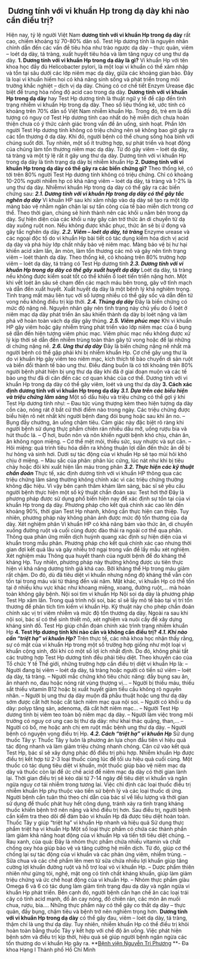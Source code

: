 ## ️ Dương tính với vi khuẩn Hp trong dạ dày khi nào cần điều trị?

Hiện nay, tỷ lệ người Việt Nam **dương tính với vi khuẩn Hp trong dạ dày** rất cao, chiếm khoảng từ 70-80% dân số. Test Hp dương tính là nguyên nhân chính dẫn đến các vấn đề tiêu hóa như trào ngược dạ dày – thực quản, viêm – loét dạ dày, tá tràng, xuất huyết tiêu hóa và làm tăng nguy cơ ung thư dạ dày.
**1. Dương tính với vi khuẩn Hp trong dạ dày là gì?**
Vi khuẩn Hp với tên khoa học đầy đủ Helicobacter pylori, là một loại vi khuẩn có thể xâm nhập và tồn tại sâu dưới các lớp niêm mạc dạ dày, giữa các khoảng gian bào. Đây là loại vi khuẩn hiếm hoi có khả năng sinh sống và phát triển trong môi trường khắc nghiệt – dịch vị dạ dày. Chúng có cơ chế tiết Enzym Urease đặc biệt để trung hòa nồng độ acid cao trong dạ dày.
**Dương tính với vi khuẩn Hp trong dạ dày** hay Test Hp dương tính là thuật ngữ y tế đề cập đến tình trạng nhiễm vi khuẩn Hp trong dạ dày.
Theo số liệu thống kê, ước tính có khoảng trên 70% dân số Việt Nam nhiễm khuẩn Hp. Trong đó, trẻ em là đối tượng có nguy cơ Test Hp dương tính cao nhất do hệ miễn dịch chưa hoàn thiện chưa có ý thức cảnh giác trong vấn đề ăn uống, sinh hoạt.
Phần lớn người Test Hp dương tính không có triệu chứng nên sẽ không bao giờ gây ra các tổn thương ở dạ dày. Khi đó, người bệnh có thể chung sống hòa bình với chúng suốt đời. Tuy nhiên, một số ít trường hợp, sự phát triển và hoạt động của chúng làm tổn thương niêm mạc dạ dày. Từ đó gây viêm – loét dạ dày, tá tràng và một tỷ lệ rất ít gây ung thư dạ dày.
Dương tính với vi khuẩn Hp trong dạ dày là tình trạng dạ dày bị nhiễm khuẩn Hp
**2. Dương tính với vi khuẩn Hp trong dạ dày có thể gây ra các biến chứng gì?**
Theo thống kê, có tới trên 80% người Test Hp dương tính không có triệu chứng. Chỉ có khoảng 10-20% người nhiễm hp có khả năng viêm – loét dạ dày, tá tràng và 1-2% là ung thư dạ dày. Nhiễmvi khuẩn Hp trong dạ dày có thể gây ra các biến chứng sau:
_**2.1. Dương tính với vi khuẩn Hp trong dạ dày có thể gây tắc nghẽn dạ dày**_
Vi khuẩn HP sau khi xâm nhập vào dạ dày sẽ tạo ra một lớp màng bảo vệ nhằm ngăn chặn lại sự tấn công của tế bào miễn dịch trong cơ thể. Theo thời gian, chúng sẽ hình thành nên các khối u nằm bên trong dạ dày. Sự hiện diện của các khối u này gây cản trở thức ăn di chuyển từ dạ dày xuống ruột non. Nếu không được khắc phục, thức ăn sẽ bị ứ đọng và gây tắc nghẽn dạ dày.
_**2.2. Viêm – loét dạ dày, tá tràng**_
Enzyme urease và các ngoại độc tố do vi khuẩn Hp bài tiết có tác dụng kiềm hóa dịch vị acid dạ dày và phá hủy lớp chất nhầy bảo vệ niêm mạc. Màng bảo vệ bị hư hại khiến acid xâm lấn, ăn mòn, làm tổn thương các mô và gây nên tình trạng viêm – loét thành dạ dày. Theo thống kê, có khoảng trên 80% trường hợp viêm – loét dạ dày, tá tràng có Test Hp dương tính
**_2.3. Dương tính với vi khuẩn Hp trong dạ dày có thể gây xuất huyết dạ dày_**
Loét dạ dày, tá tràng nếu không được kiểm soát tốt có thể khiến ổ loét tiến triển nặng hơn. Một khi vết loét ăn sâu sẽ chạm đến các mạch máu bên trong, gây vỡ tĩnh mạch và dẫn đến xuất huyết. Xuất huyết dạ dày là một bệnh lý khá nghiêm trọng. Tình trạng mất máu liên tục với số lượng nhiều có thể gây sốc và dẫn đến tử vong nếu không điều trị kịp thời.
**_2.4. Thủng dạ dày_**
Đây là biến chứng có mức độ nặng nề. Nguyên nhân gây nên tình trạng này chủ yếu do ổ loét ở niêm mạc dạ dày phát triển ăn sâu khiến thành dạ dày bị loét nặng và làm phá vỡ hoàn toàn vách dạ dày gây thủng.
_**2.5. Viêm phúc mạc**_
Khi vi khuẩn HP gây viêm hoặc gây nhiễm trùng phát triển vào lớp niêm mạc của ổ bụng sẽ dẫn đến hiện tượng viêm phúc mạc. Viêm phúc mạc nếu không được xử lý kịp thời sẽ dẫn đến nhiễm trùng toàn thân gây tử vong hoặc để lại những di chứng nặng nề.
_**2.6. Ung thư dạ dày**_
Đây là biến chứng nặng nề nhất mà người bệnh có thể gặp phải khi bị nhiễm khuẩn Hp. Cơ chế gây ung thư là do vi khuẩn Hp gây viêm teo niêm mạc, kích thích tế bào chuyển di sản ruột và biến đổi thành tế bào ung thư. Điều đáng buồn là có tới khoảng trên 80% người bệnh phát hiện bị ung thư dạ dày khi đã ở giai đoạn muộn và các tế bào ung thư đã di căn đến các cơ quan khác của cơ thể.
Dương tính với vi khuẩn Hp trong dạ dày có thể gây viêm, loét và ung thư dạ dày
**3. Cách xác định dương tính với vi khuẩn Hp trong dạ dày**
_**3.1. Dựa trên các biểu hiện và triệu chứng lâm sàng**_
Một số dấu hiệu và triệu chứng có thể gợi ý khi Test Hp dương tính như:
– Đau tức vùng thượng kèm theo hiện tượng dạ dày cồn cào, nóng rát ở bất cứ thời điểm nào trong ngày. Các triệu chứng được biểu hiện rõ nét nhất khi người bệnh đang đói bụng hoặc sau khi ăn no.
– Bụng đầy chướng, ăn uống chậm tiêu. Cảm giác này đặc biệt rõ ràng khi người bệnh sử dụng thực phẩm chiên rán nhiều dầu mỡ, uống rượu bia và hút thuốc lá.
– Ợ hơi, buồn nôn và nôn khiến người bệnh khó chịu, chán ăn, ăn không ngon miệng.
– Cơ thể mệt mỏi, thiếu sức, suy nhược và sụt cân.
– Hôi miệng: quá trình tiêu hóa diễn ra không thuận lợi dẫn đến thức ăn dễ bị hư hỏng và sinh hơi. Dưới sự tác động của vi khuẩn Hp sẽ tạo mùi hôi khó chịu ở miệng.
– Màu sắc của phân: phân lúc cứng, lúc nát như khi bị tiêu chảy hoặc đôi khi xuất hiện lẫn máu trong phân
**_3.2. Thực hiện các kỹ thuật chẩn đoán_**
Thực tế, xác định dương tính với vi khuẩn HP thông qua các triệu chứng lâm sàng thường không chính xác vì các triệu chứng thường không đặc hiệu. Vì vậy bên cạnh thăm khám lâm sàng, bác sĩ sẽ yêu cầu người bệnh thực hiện một số kỹ thuật chẩn đoán sau:
Test hơi thở
Đây là phương pháp được sử dụng phổ biến hiện nay để xác định sự tồn tại của vi khuẩn Hp trong dạ dày. Phương pháp cho kết quả chính xác cao lên đến khoảng 90%, thời gian Test Hp nhanh, không cần thực hiện can thiệp. Tuy nhiên, phương pháp này không phản ánh được mức độ tổn thương của dạ dày.
Xét nghiệm phân
Vi khuẩn HP có khả năng bám vào thức ăn, di chuyển xuống đường ruột và cuối cùng được đào thải ra ngoài cơ thể qua phân. Thông qua phản ứng miễn dịch huỳnh quang xác định sự hiện diện của vi khuẩn trong mẫu phân. Phương pháp cho kết quả chính xác cao nhưng thời gian đợi kết quả lâu và gây nhiều trở ngại trong vấn đề lấy mẫu xét nghiệm.
Xét nghiệm máu
Thông qua huyết thanh của người bệnh để đo kháng thể kháng Hp. Tuy nhiên, phương pháp này thường không được ưu tiên thực hiện vì khả năng dương tính giả khá cao. Bởi kháng thể Hp trong máu giảm rất chậm. Do đó, dù đã tiêu diệt vi khuẩn nhưng nồng độ kháng thể vẫn còn tồn tại trong máu vài từ tháng đến vài năm. Mặt khác, vi khuẩn Hp có thể tồn tại ở nhiều khu vực khác như khoang miệng, xoang, đường ruột,… mà hoàn toàn không gây bệnh.
Nội soi tìm vi khuẩn Hp
Nội soi dạ dày là phương pháp Test Hp xâm lấn. Trong quá trình nội soi, bác sĩ sẽ lấy mô tế bào tại vị trí tổn thương để phân tích tìm kiếm vi khuẩn Hp. Kỹ thuật này cho phép chẩn đoán chính xác vị trí viêm nhiễm và mức độ tổn thương dạ dày. Ngoài ra sau khi nội soi, bác sĩ có thể sinh thiết mô, xét nghiệm và nuôi cấy để xây dựng kháng sinh đồ.
Test Hp giúp chẩn đoán chính xác trình trạng nhiễm khuẩn Hp
**4. Test Hp dương tính khi nào cần và không cần điều trị?**
_**4.1. Khi nào cần “triệt hạ” vi khuẩn Hp?**_
Trên thực tế, các nhà khoa học nhận thấy rằng, sự có mặt của vi khuẩn Hp trong một số trường hợp giống như một loại vi khuẩn cộng sinh, đôi khi có một số lợi ích nhất định. Do đó, không phải tất các trường hợp Test Hp dương tính đều phải tiêu diệt. Theo khuyến cáo của Tổ chức Y tế Thế giới, những trường hợp cần điều trị diệt vi khuẩn Hp là:
– Người đang bị viêm – loét dạ dày, tá tràng hoặc người có tiền sử viêm – loét dạ dày, tá tràng.
– Người mắc chứng khó tiêu chức năng: đầy bụng sau ăn, ăn nhanh no, đau hoặc nóng rát vùng thượng vị…
– Người bị thiếu máu, thiếu sắt thiếu vitamin B12 hoặc bị xuất huyết giảm tiểu cầu không rõ nguyên nhân.
– Người bị ung thư dạ dày muộn đã phẫu thuật hoặc ung thư dạ dày sớm được cắt hớt hoặc cắt tách niêm mạc qua nội soi.
– Người có khối u dạ dày: polyp tăng sản, adenoma, đã cắt hớt niêm mạc…
– Người Test Hp dương tính bị viêm teo toàn bộ niêm mạc dạ dày.
– Người làm việc trong môi trường có nguy cơ ung cao bị thư dạ dày: như khai thác quặng, than,…
– Người có bố, mẹ hoặc anh chị em ruột mắc bệnh ung thư dạ dày.
– Người bệnh có nguyện vọng điều trị Hp.
_**4.2. Cách “triệt hạ” vi khuẩn Hp**_
Sử dụng thuốc Tây y:
Thuốc Tây y luôn là phương án lựa chọn đầu tiên vì hiệu quả tác động nhanh và làm giảm triệu chứng nhanh chóng. Căn cứ vào kết quả Test Hp, bác sĩ sẽ xây dựng phác đồ điều trị phù hợp.
Nhiễm khuẩn Hp được điều trị kết hợp từ 2-3 loại thuốc cùng lúc để tối ưu hiệu quả cuối cùng. Một thuốc có tác dụng tiêu diệt vi khuẩn, một thuốc giúp bảo vệ niêm mạc dạ dày và thuốc còn lại để ức chế acid để niêm mạc dạ dày có thời gian lành lại.
Thời gian điều trị sẽ kéo dài từ 7-14 ngày để tiêu diệt vi khuẩn và ngăn ngừa nguy cơ tái nhiễm trong tương lai.
Việc chỉ định các loại thuốc điều trị nhiễm khuẩn Hp phụ thuộc vào tiền sử bệnh lý và các loại thuốc dị ứng. Người bệnh cần tuân thủ theo chỉ dẫn của bác sĩ về liều lượng và thời gian sử dụng để thuốc phát huy hết công dụng, tránh xảy ra tình trạng kháng thuốc khiến bệnh trở nên nặng và khó điều trị hơn. Sau điều trị, người bệnh cần kiểm tra theo dõi để đảm bảo vi khuẩn Hp đã được tiêu diệt hoàn toàn.
Thuốc Tây y giúp “triệt hạ” vi khuẩn Hp nhanh và hiệu quả
Sử dụng thực phẩm triệt hạ vi khuẩn Hp
Một số loại thực phẩm có chứa các thành phần làm giảm khả năng hoạt động của vi khuẩn Hp và tiến tới tiêu diệt chúng.
– Rau xanh, của quả: Đây là nhóm thực phẩm chứa nhiều vitamin và chất chống oxy hóa giúp bảo vệ và tăng cường hệ miễn dịch. Từ đó, giúp cơ thể chống lại sự tác động của vi khuẩn và các phản ứng viêm, nhiễm trùng.
– Sữa chua và các chế phẩm lên men từ sữa chứa nhiều lợi khuẩn giúp tăng cường lợi khuẩn đường ruột và hỗ trợ loại vỏ vi khuẩn Hp.
– Dược phẩm thiên nhiên như gừng tỏi, nghệ, mật ong có tính chất kháng khuẩn, giúp làm giảm triệu chứng và ức chế hoạt động của vi khuẩn Hp.
– Nhóm thực phẩm giàu Omega 6 và 6 có tác dụng làm giảm tình trạng đau dạ dày và ngăn ngừa vi khuẩn Hp phát triển.
Bên cạnh đó, người bệnh cần hạn chế ăn các loại trái cây có tính acid mạnh, đồ ăn cay nóng, đồ chiên rán, các món ăn muối chua, rượu, bia…. Những thực phẩm này có thể gây co thắt dạ dày – thực quản, đầy bụng, chậm tiêu và bệnh trở nên nghiêm trọng hơn.
**Dương tính với vi khuẩn Hp trong dạ dày** có thể gây đau, viêm – loét dạ dày, tá tràng, thậm chí là ung thư dạ dày. Tuy nhiên, nhiễm khuẩn Hp có thể điều trị khỏi hoàn toàn bằng thuốc Tây y kết hợp với chế độ ăn uống. Việc phát hiện bệnh sớm và điều trị kịp thời, hiệu quả sẽ giúp người bệnh ngăn ngừa các tổn thương do vi khuẩn Hp gây ra.
**[Bệnh viện Nguyễn Tri Phương](https://bvnguyentriphuong.com.vn/) **- Đa khoa Hạng I Thành phố Hồ Chí Minh
